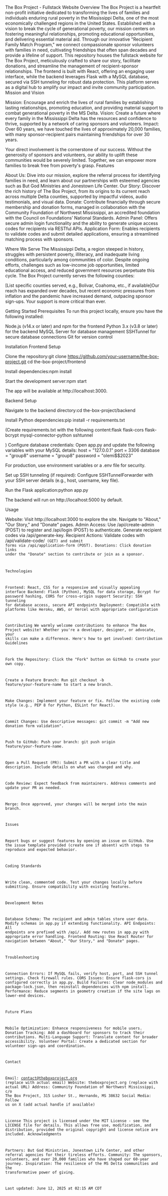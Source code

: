 The Box Project - Fullstack Website
Overview
The Box Project is a heartfelt non-profit initiative dedicated to transforming the lives of families and individuals enduring rural poverty in the Mississippi Delta, one of the most economically challenged regions in the United States. Established with a vision to break the cycle of generational poverty, our mission centers on fostering meaningful relationships, promoting educational opportunities, and delivering essential material aid. Through our innovative "Recipient Family Match Program," we connect compassionate sponsor volunteers with families in need, cultivating friendships that often span decades and provide a lifeline of support.
This repository houses the fullstack website for The Box Project, meticulously crafted to share our story, facilitate donations, and streamline the management of recipient-sponsor relationships. The frontend is built with React, offering an engaging user interface, while the backend leverages Flask with a MySQL database, secured via SSH tunneling for robust data protection. This platform serves as a digital hub to amplify our impact and invite community participation.
Mission and Vision

Mission: Encourage and enrich the lives of rural families by establishing lasting relationships, promoting education, and providing material support to combat generational poverty in the MS Delta.
Vision: Create a future where every family in the Mississippi Delta has the resources and confidence to thrive, supported by a network of caring sponsors and volunteers.
Impact: Over 60 years, we have touched the lives of approximately 20,000 families, with many sponsor-recipient pairs maintaining friendships for over 30 years.

Your direct involvement is the cornerstone of our success. Without the generosity of sponsors and volunteers, our ability to uplift these communities would be severely limited. Together, we can empower more families to break free from poverty's grasp.
Features

About Us: Dive into our mission, explore the referral process for identifying families in need, and learn about our partnerships with esteemed agencies such as But God Ministries and Jonestown Life Center.
Our Story: Discover the rich history of The Box Project, from its origins to its current reach across multiple Delta counties, supported by impactful videos, audio testimonials, and visual data.
Donate: Contribute financially through secure membership and donation forms, managed in collaboration with the Community Foundation of Northwest Mississippi, an accredited foundation with the Council on Foundations’ National Standards.
Admin Panel: Offers secure admin login functionality and the ability to generate unique access codes for recipients via RESTful APIs.
Application Form: Enables recipients to validate codes and submit detailed applications, ensuring a streamlined matching process with sponsors.

Where We Serve
The Mississippi Delta, a region steeped in history, struggles with persistent poverty, illiteracy, and inadequate living conditions, particularly among communities of color. Despite ongoing efforts, challenges such as low-income job opportunities, limited educational access, and reduced government resources perpetuate this cycle. The Box Project currently serves the following counties:

[List specific counties served, e.g., Bolivar, Coahoma, etc., if available]Our reach has expanded over decades, but recent economic pressures from inflation and the pandemic have increased demand, outpacing sponsor sign-ups. Your support is more critical than ever.

Getting Started
Prerequisites
To run this project locally, ensure you have the following installed:

Node.js (v14.x or later) and npm for the frontend
Python 3.x (v3.8 or later) for the backend
MySQL Server for database management
SSHTunnel for secure database connections
Git for version control

Installation
Frontend Setup

Clone the repository:git clone https://github.com/your-username/the-box-project.git
cd the-box-project/frontend


Install dependencies:npm install


Start the development server:npm start

The app will be available at http://localhost:3000.

Backend Setup

Navigate to the backend directory:cd the-box-project/backend


Install Python dependencies:pip install -r requirements.txt

(Create requirements.txt with the following content:flask
flask-cors
flask-bcrypt
mysql-connector-python
sshtunnel

)
Configure database credentials:
Open app.py and update the following variables with your MySQL details:
host = "127.0.0.1"
port = 3306
database = "group8"
username = "group8"
password = "olemi$$2023"


For production, use environment variables or a .env file for security.


Set up SSH tunneling (if required):
Configure SSHTunnelForwarder with your SSH server details (e.g., host, username, key file).


Run the Flask application:python app.py

The backend will run on http://localhost:5000 by default.

Usage

Website: Visit http://localhost:3000 to explore the site. Navigate to "About," "Our Story," and "Donate" pages.
Admin Access: Use /api/create-admin (POST) to register and /api/login (POST) to authenticate. Generate recipient codes via /api/generate-key.
Recipient Actions: Validate codes with /api/validate-code/<code> (GET) and submit forms via /api/application-form (POST).
Donations: Click donation links under the "Donate" section to contribute or join as a sponsor.

Technologies

Frontend: React, CSS for a responsive and visually appealing interface
Backend: Flask (Python), MySQL for data storage, Bcrypt for password hashing, CORS for cross-origin support
Security: SSH tunneling for database access, secure API endpoints
Deployment: Compatible with platforms like Heroku, AWS, or Vercel with appropriate configuration

Contributing
We warmly welcome contributions to enhance The Box Project website! Whether you're a developer, designer, or advocate, your skills can make a difference. Here's how to get involved:
Contribution Guidelines

Fork the Repository:
Click the "Fork" button on GitHub to create your own copy.


Create a Feature Branch:
Run git checkout -b feature/your-feature-name to start a new branch.


Make Changes:
Implement your feature or fix. Follow the existing code style (e.g., PEP 8 for Python, ESLint for React).


Commit Changes:
Use descriptive messages: git commit -m "Add new donation form validation".


Push to GitHub:
Push your branch: git push origin feature/your-feature-name.


Open a Pull Request (PR):
Submit a PR with a clear title and description. Include details on what was changed and why.


Code Review:
Expect feedback from maintainers. Address comments and update your PR as needed.


Merge:
Once approved, your changes will be merged into the main branch.



Issues

Report bugs or suggest features by opening an issue on GitHub.
Use the issue template provided (create one if absent) with steps to reproduce and expected behavior.

Coding Standards

Write clean, commented code.
Test your changes locally before submitting.
Ensure compatibility with existing features.

Development Notes

Database Schema: The recipient and admin tables store user data. Modify schemas in app.py if extending functionality.
API Endpoints: All endpoints are prefixed with /api/. Add new routes in app.py with appropriate error handling.
Frontend Routing: Use React Router for navigation between "About," "Our Story," and "Donate" pages.

Troubleshooting

Connection Errors: If MySQL fails, verify host, port, and SSH tunnel settings. Check firewall rules.
CORS Issues: Ensure flask-cors is configured correctly in app.py.
Build Failures: Clear node_modules and package-lock.json, then reinstall dependencies with npm install.
Performance: Reduce segments in geometry creation if the site lags on lower-end devices.

Future Plans

Mobile Optimization: Enhance responsiveness for mobile users.
Donation Tracking: Add a dashboard for sponsors to track their contributions.
Multi-Language Support: Translate content for broader accessibility.
Volunteer Portal: Create a dedicated section for volunteer sign-ups and coordination.

Contact

Email: contact@theboxproject.org (replace with actual email)
Website: theboxproject.org (replace with actual URL)
Address: Community Foundation of Northwest Mississippi, c/o The Box Project, 315 Losher St., Hernando, MS 38632
Social Media: Follow us on X (add actual handle if available)

License
This project is licensed under the MIT License - see the LICENSE file for details. This allows free use, modification, and distribution, provided the original copyright and license notice are included.
Acknowledgments

Partners: But God Ministries, Jonestown Life Center, and other referral agencies for their tireless efforts.
Community: The sponsors, volunteers, and over 20,000 families who have shaped our 60-year journey.
Inspiration: The resilience of the MS Delta communities and the transformative power of giving.


Last updated: June 12, 2025 at 02:15 AM CDT
